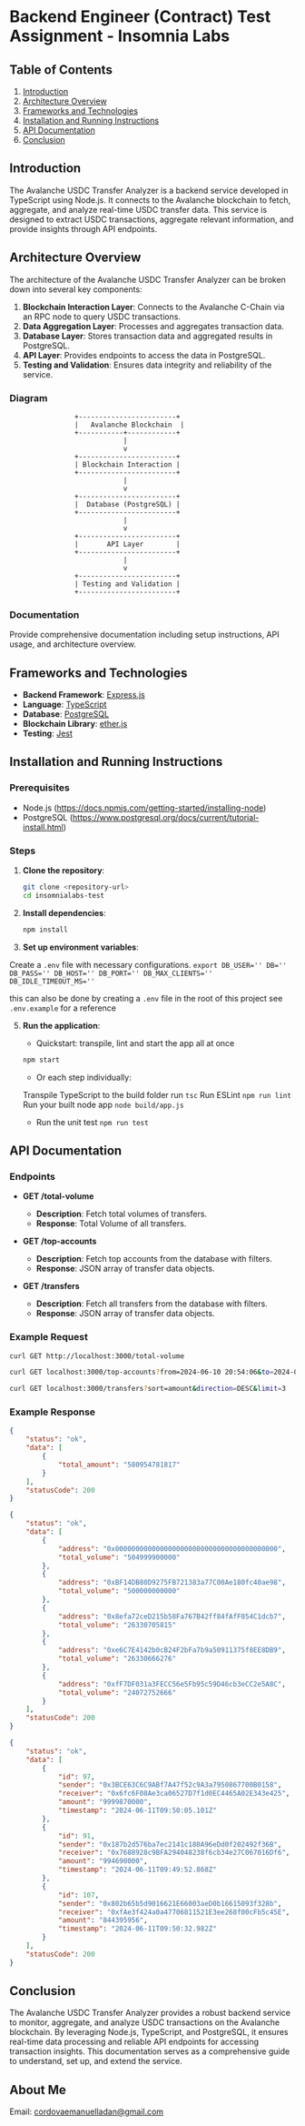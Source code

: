# Backend Engineer (Contract) Test Assignment - Insomnia Labs

## Table of Contents
1. [Introduction](#introduction)
2. [Architecture Overview](#architecture-overview)
3. [Frameworks and Technologies](#frameworks-and-technologies)
4. [Installation and Running Instructions](#installation-and-running-instructions)
5. [API Documentation](#api-documentation)
6. [Conclusion](#conclusion)

## Introduction
The Avalanche USDC Transfer Analyzer is a backend service developed in TypeScript using Node.js. It connects to the Avalanche blockchain to fetch, aggregate, and analyze real-time USDC transfer data. This service is designed to extract USDC transactions, aggregate relevant information, and provide insights through API endpoints.

## Architecture Overview
The architecture of the Avalanche USDC Transfer Analyzer can be broken down into several key components:

1. **Blockchain Interaction Layer**: Connects to the Avalanche C-Chain via an RPC node to query USDC transactions.
2. **Data Aggregation Layer**: Processes and aggregates transaction data.
3. **Database Layer**: Stores transaction data and aggregated results in PostgreSQL. 
4. **API Layer**: Provides endpoints to access the data in PostgreSQL.
5. **Testing and Validation**: Ensures data integrity and reliability of the service.

### Diagram
```plaintext
                +------------------------+
                |   Avalanche Blockchain  |
                +-----------+------------+
                            |
                            v
                +------------------------+
                | Blockchain Interaction |
                +------------------------+
                            |
                            v
                +------------------------+
                |  Database (PostgreSQL) |
                +------------------------+
                            |
                            v
                +------------------------+
                |       API Layer        |
                +------------------------+
                            |
                            v
                +------------------------+
                | Testing and Validation |
                +------------------------+

```
### Documentation
Provide comprehensive documentation including setup instructions, API usage, and architecture overview.

## Frameworks and Technologies
- **Backend Framework**: [Express.js](https://expressjs.com/en/starter/installing.html)
- **Language**: [TypeScript](https://www.npmjs.com/package/typescript)
- **Database**: [PostgreSQL](https://www.postgresql.org/docs/current/tutorial-install.html)
- **Blockchain Library**: [ether.js](https://docs.ethers.org/v5/getting-started/)
- **Testing**: [Jest](https://jestjs.io/docs/getting-started)

## Installation and Running Instructions
### Prerequisites
- Node.js (https://docs.npmjs.com/getting-started/installing-node)
- PostgreSQL (https://www.postgresql.org/docs/current/tutorial-install.html)

### Steps
1. **Clone the repository**:
   ```bash
   git clone <repository-url>
   cd insomnialabs-test
   ```

2. **Install dependencies**:
   ```bash
   npm install
   ```

3. **Set up environment variables**:

  Create a `.env` file with necessary configurations.
   `export DB_USER='' DB='' DB_PASS='' DB_HOST='' DB_PORT='' DB_MAX_CLIENTS='' DB_IDLE_TIMEOUT_MS=''`

  this can also be done by creating a `.env` file in the root of this project see `.env.example` for a reference

5. **Run the application**:
   - Quickstart: transpile, lint and start the app all at once
   
   ```bash
   npm start
   ```

   - Or each step individually:

    Transpile TypeScript to the build folder
       run `tsc`
    Run ESLint
       `npm run lint`
    Run your built node app
       `node build/app.js`

   - Run the unit test
       `npm run test`

## API Documentation
### Endpoints
- **GET /total-volume**
  - **Description**: Fetch total volumes of transfers.
  - **Response**: Total Volume of all transfers.

- **GET /top-accounts**
  - **Description**: Fetch top accounts from the database with filters.
  - **Response**: JSON array of transfer data objects.

- **GET /transfers**
  - **Description**: Fetch all transfers from the database with filters.
  - **Response**: JSON array of transfer data objects.

### Example Request
```bash
curl GET http://localhost:3000/total-volume
```
```bash
curl GET localhost:3000/top-accounts?from=2024-06-10 20:54:06&to=2024-06-11 20:54:15&limit=5&offset=0
```
```bash
curl GET localhost:3000/transfers?sort=amount&direction=DESC&limit=3
```

### Example Response
```json
{
    "status": "ok",
    "data": [
        {
            "total_amount": "580954781817"
        }
    ],
    "statusCode": 200
}
```
```json
{
    "status": "ok",
    "data": [
        {
            "address": "0x0000000000000000000000000000000000000000",
            "total_volume": "504999900000"
        },
        {
            "address": "0xBF14DB80D9275FB721383a77C00Ae180fc40ae98",
            "total_volume": "500000000000"
        },
        {
            "address": "0x8efa72ceD215b58Fa767B42ff84fAfF054C1dcb7",
            "total_volume": "26330705815"
        },
        {
            "address": "0xe6C7E4142b0cB24F2bFa7b9a50911375f8EE8DB9",
            "total_volume": "26330666276"
        },
        {
            "address": "0xfF7DF031a3FECC56e5Fb95c59D46cb3eCC2e5A8C",
            "total_volume": "24072752666"
        }
    ],
    "statusCode": 200
}
```
```json
{
    "status": "ok",
    "data": [
        {
            "id": 97,
            "sender": "0x3BCE63C6C9ABf7A47f52c9A3a7950867700B0158",
            "receiver": "0x6fc6F08Ae3ca06527D7f1d0EC4465A02E343e425",
            "amount": "9999870000",
            "timestamp": "2024-06-11T09:50:05.101Z"
        },
        {
            "id": 91,
            "sender": "0x187b2d576ba7ec2141c180A96eDd0f202492f36B",
            "receiver": "0x7688928c9BFA294048238f6cb34e27C067016Df6",
            "amount": "994690000",
            "timestamp": "2024-06-11T09:49:52.868Z"
        },
        {
            "id": 107,
            "sender": "0x802b65b5d9016621E66003aeD0b16615093f328b",
            "receiver": "0xfAe3f424a0a47706811521E3ee268f00cFb5c45E",
            "amount": "844395956",
            "timestamp": "2024-06-11T09:50:32.982Z"
        }
    ],
    "statusCode": 200
}
```

## Conclusion
The Avalanche USDC Transfer Analyzer provides a robust backend service to monitor, aggregate, and analyze USDC transactions on the Avalanche blockchain. By leveraging Node.js, TypeScript, and PostgreSQL, it ensures real-time data processing and reliable API endpoints for accessing transaction insights. This documentation serves as a comprehensive guide to understand, set up, and extend the service.

## About Me
Email: cordovaemanuelladan@gmail.com
